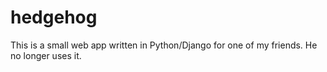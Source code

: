 # hedgehog

This is a small web app written in Python/Django for one of my friends. He no longer uses it.
